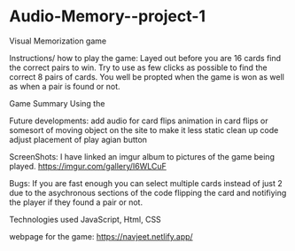# Audio-Memory--project-1

Visual Memorization game

Instructions/ how to play the game:
    Layed out before you are 16 cards find the correct pairs to win. Try to use as few clicks as possible to find the correct 8 pairs of cards. You well be propted when the game is won as well as when a pair is found or not. 

Game Summary
    Using the 

Future developments:
    add audio for card flips 
    animation in card flips or somesort of moving object on the site to make it less static
    clean up code 
    adjust placement of play agian button 

ScreenShots:
    I have linked an imgur album to pictures of the game being played.
    https://imgur.com/gallery/I6WLCuF

Bugs:
    If you are fast enough you can select multiple cards instead of just 2 due to the asychronous sections of the code flipping the card and notifiying the player if they found a pair or not. 

Technologies used 
    JavaScript, Html, CSS



webpage for the game:
    https://navjeet.netlify.app/
